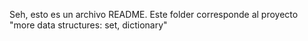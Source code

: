 Seh, esto es un archivo README. Este folder corresponde al proyecto "more data structures: set, dictionary"
